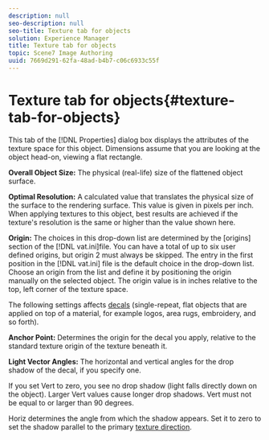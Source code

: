 ```yaml
---
description: null
seo-description: null
seo-title: Texture tab for objects
solution: Experience Manager
title: Texture tab for objects
topic: Scene7 Image Authoring
uuid: 7669d291-62fa-48ad-b4b7-c06c6933c55f
---
```


# Texture tab for objects{#texture-tab-for-objects}

This tab of the [!DNL Properties] dialog box displays the attributes of the texture space for this object. Dimensions assume that you are looking at the object head-on, viewing a flat rectangle.

**Overall Object Size:** The physical (real-life) size of the flattened object surface.

**Optimal Resolution:** A calculated value that translates the physical size of the surface to the rendering surface. This value is given in pixels per inch. When applying textures to this object, best results are achieved if the texture's resolution is the same or higher than the value shown here.

**Origin:** The choices in this drop-down list are determined by the [origins] section of the [!DNL vat.ini]file. You can have a total of up to six user defined origins, but origin 2 must always be skipped. The entry in the first position in the [!DNL vat.ini] file is the default choice in the drop-down list. Choose an origin from the list and define it by positioning the origin manually on the selected object. The origin value is in inches relative to the top, left corner of the texture space.

The following settings affects [decals](../../../../c-vat-rend-pg/c-vat-rend-obj/c-vat-decals/t-vat-app-decal.md#task-16ff67be05f84b06b4c0caf73ff01f83) (single-repeat, flat objects that are applied on top of a material, for example logos, area rugs, embroidery, and so forth).

**Anchor Point:** Determines the origin for the decal you apply, relative to the standard texture origin of the texture beneath it.

**Light Vector Angles:** The horizontal and vertical angles for the drop shadow of the decal, if you specify one.

If you set Vert to zero, you see no drop shadow (light falls directly down on the object). Larger Vert values cause longer drop shadows. Vert must not be equal to or larger than 90 degrees.

Horiz determines the angle from which the shadow appears. Set it to zero to set the shadow parallel to the primary [texture direction](../../../../c-vat-flow-pg/c-vat-flow-mesh-tech/t-vat-change-dir-text.md#task-3f7c354a11f641738135faf7ce3fc46f). 
